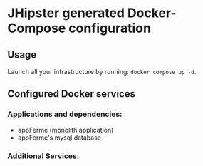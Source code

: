 # JHipster generated Docker-Compose configuration

## Usage

Launch all your infrastructure by running: `docker compose up -d`.

## Configured Docker services

### Applications and dependencies:

- appFerme (monolith application)
- appFerme's mysql database

### Additional Services:
